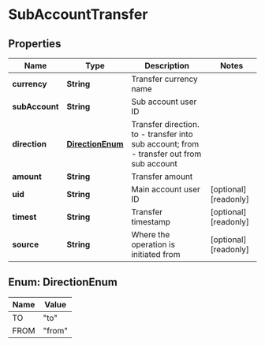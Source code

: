 
# SubAccountTransfer

## Properties

Name | Type | Description | Notes
------------ | ------------- | ------------- | -------------
**currency** | **String** | Transfer currency name | 
**subAccount** | **String** | Sub account user ID | 
**direction** | [**DirectionEnum**](#DirectionEnum) | Transfer direction. to - transfer into sub account; from - transfer out from sub account | 
**amount** | **String** | Transfer amount | 
**uid** | **String** | Main account user ID |  [optional] [readonly]
**timest** | **String** | Transfer timestamp |  [optional] [readonly]
**source** | **String** | Where the operation is initiated from |  [optional] [readonly]

## Enum: DirectionEnum

Name | Value
---- | -----
TO | &quot;to&quot;
FROM | &quot;from&quot;

